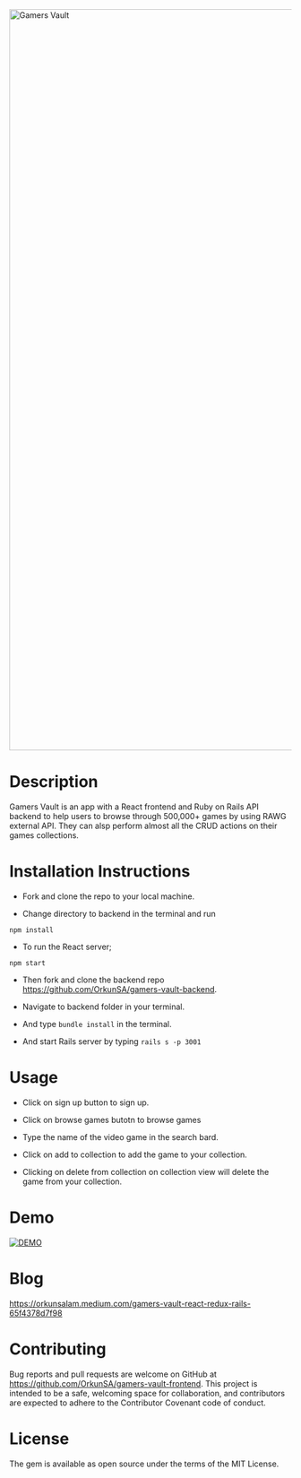 <img width="1323" alt="Gamers Vault" src="https://user-images.githubusercontent.com/63612622/110399060-bcdd2480-803a-11eb-95a1-791a81b2118a.png">



# Description

Gamers Vault is an app with a React frontend and Ruby on Rails API backend to help users to browse through 500,000+ games by using RAWG external API. They can alsp perform almost all the CRUD actions on their games collections.

# Installation Instructions

- Fork and clone the repo to your local machine.

- Change directory to backend in the terminal and run

`npm install`

- To run the React server;

`npm start`

- Then fork and clone the backend repo https://github.com/OrkunSA/gamers-vault-backend.

- Navigate to backend folder in your terminal.

- And type `bundle install` in the terminal.

- And start Rails server by typing `rails s -p 3001`

# Usage

- Click on sign up button to sign up.

- Click on browse games butotn to browse games

- Type the name of the video game in the search bard.

- Click on add to collection to add the game to your collection.

- Clicking on delete from collection on collection view will delete the game from your collection.

# Demo

[![DEMO](http://img.youtube.com/vi/n4-kXK4vx3k/0.jpg)](http://www.youtube.com/watch?v=n4-kXK4vx3k)

# Blog

https://orkunsalam.medium.com/gamers-vault-react-redux-rails-65f4378d7f98


# Contributing

Bug reports and pull requests are welcome on GitHub at https://github.com/OrkunSA/gamers-vault-frontend. This project is intended to be a safe, welcoming space for collaboration, and contributors are expected to adhere to the Contributor Covenant code of conduct.

# License

The gem is available as open source under the terms of the MIT License.
